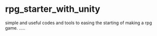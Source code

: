 # rpg_starter_with_unity
simple and useful codes and tools to easing the starting of making a rpg game.
.....